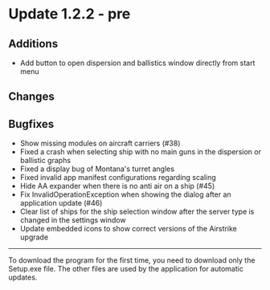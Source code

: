 # Update 1.2.2 - pre

## Additions
- Add button to open dispersion and ballistics window directly from start menu

## Changes


## Bugfixes
- Show missing modules on aircraft carriers (#38)
- Fixed a crash when selecting ship with no main guns in the dispersion or ballistic graphs
- Fixed a display bug of Montana's turret angles
- Fixed invalid app manifest configurations regarding scaling
- Hide AA expander when there is no anti air on a ship (#45)
- Fix InvalidOperationException when showing the dialog after an application update (#46)
- Clear list of ships for the ship selection window after the server type is changed in the settings window
- Update embedded icons to show correct versions of the Airstrike upgrade
___
To download the program for the first time, you need to download only the Setup.exe file. The other files are used by the application for automatic updates.

